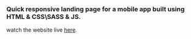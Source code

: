 <h3> Quick responsive landing page for a mobile app built using HTML & CSS\SASS & JS. </h3>
watch the website live <a href="https://unruffled-mayer-224dc0.netlify.app/">here</a>.
